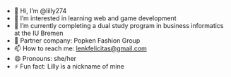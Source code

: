 - 👋 Hi, I’m @lilly274
- 👀 I’m interested in learning web and game development
- 🌱 I’m currently completing a dual study program in business informatics at the IU Bremen
- 👬 Partner company: Popken Fashion Group
- 📫 How to reach me: lenkfelicitas@gmail.com
- 😄 Pronouns: she/her
- ⚡ Fun fact: Lilly is a nickname of mine

<!---
lilly274/lilly274 is a ✨ special ✨ repository because its `README.md` (this file) appears on your GitHub profile.
You can click the Preview link to take a look at your changes.
--->
